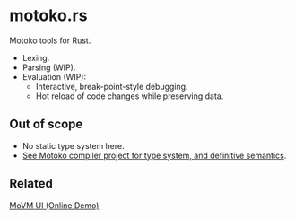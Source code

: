 # motoko.rs

Motoko tools for Rust.

- Lexing.
- Parsing (WIP).
- Evaluation (WIP):
  - Interactive, break-point-style debugging.
  - Hot reload of code changes while preserving data.

## Out of scope

 - No static type system here. 
 - [See Motoko compiler project for type system, and definitive semantics](https://github.com/dfinity/motoko).


## Related

[MoVM UI (Online Demo)](https://mo-vm.netlify.app/)
